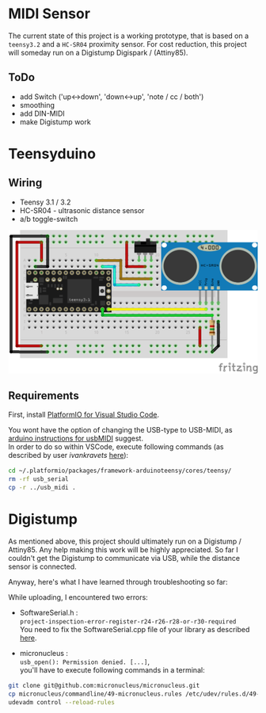 
# MIDI Sensor

The current state of this project is a working prototype, that is based on a `teensy3.2` and a `HC-SR04` proximity sensor.
For cost reduction, this project will someday run on a Digistump Digispark / (Attiny85).

## ToDo

- add Switch ('up<->down', 'down<->up', 'note / cc / both')
- smoothing
- add DIN-MIDI
- make Digistump work

# Teensyduino

## Wiring 
- Teensy 3.1 / 3.2
- HC-SR04 - ultrasonic distance sensor
- a/b toggle-switch 

![fritzing](fritzing/HC-SR04_MIDICC_bb.png)

## Requirements

First, install [PlatformIO for Visual Studio Code](https://docs.platformio.org/en/latest/integration/ide/vscode.html).

You wont have the option of changing the USB-type to USB-MIDI, as [arduino instructions for usbMIDI](https://www.pjrc.com/teensy/td_midi.html) suggest.  
In order to do so within VSCode, execute following commands (as described by user *ivankravets* [here](https://community.platformio.org/t/teensy2-0-usb-type-midi/511/2)):

```bash
cd ~/.platformio/packages/framework-arduinoteensy/cores/teensy/
rm -rf usb_serial
cp -r ../usb_midi .
```

# Digistump

As mentioned above, this project should ultimately run on a Digistump / Attiny85. 
Any help making this work will be highly appreciated. 
So far I couldn't get the Digistump to communicate via USB, while the distance sensor is connected.

Anyway, here's what I have learned through troubleshooting so far: 

While uploading, I encountered two errors:

- SoftwareSerial.h :  
`project-inspection-error-register-r24-r26-r28-or-r30-required`  
You need to fix the SoftwareSerial.cpp file of your library as described [here](https://community.platformio.org/t/project-inspection-error-register-r24-r26-r28-or-r30-required/18648/3). 

- micronucleus :  
`usb_open(): Permission denied. [...]`,  
you'll have to execute following commands in a terminal:  

```bash
git clone git@github.com:micronucleus/micronucleus.git
cp micronucleus/commandline/49-micronucleus.rules /etc/udev/rules.d/49-micronucleus.rules
udevadm control --reload-rules
```
